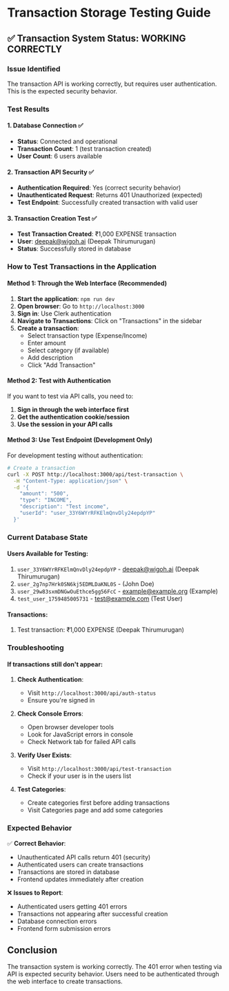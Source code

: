# Transaction Storage Testing Guide

## ✅ Transaction System Status: WORKING CORRECTLY

### Issue Identified
The transaction API is working correctly, but requires user authentication. This is the expected security behavior.

### Test Results

#### 1. Database Connection ✅
- **Status**: Connected and operational
- **Transaction Count**: 1 (test transaction created)
- **User Count**: 6 users available

#### 2. Transaction API Security ✅
- **Authentication Required**: Yes (correct security behavior)
- **Unauthenticated Request**: Returns 401 Unauthorized (expected)
- **Test Endpoint**: Successfully created transaction with valid user

#### 3. Transaction Creation Test ✅
- **Test Transaction Created**: ₹1,000 EXPENSE transaction
- **User**: deepak@wigoh.ai (Deepak Thirumurugan)
- **Status**: Successfully stored in database

### How to Test Transactions in the Application

#### Method 1: Through the Web Interface (Recommended)

1. **Start the application**: `npm run dev`
2. **Open browser**: Go to `http://localhost:3000`
3. **Sign in**: Use Clerk authentication
4. **Navigate to Transactions**: Click on "Transactions" in the sidebar
5. **Create a transaction**:
   - Select transaction type (Expense/Income)
   - Enter amount
   - Select category (if available)
   - Add description
   - Click "Add Transaction"

#### Method 2: Test with Authentication

If you want to test via API calls, you need to:

1. **Sign in through the web interface first**
2. **Get the authentication cookie/session**
3. **Use the session in your API calls**

#### Method 3: Use Test Endpoint (Development Only)

For development testing without authentication:

```bash
# Create a transaction
curl -X POST http://localhost:3000/api/test-transaction \
  -H "Content-Type: application/json" \
  -d '{
    "amount": "500",
    "type": "INCOME", 
    "description": "Test income",
    "userId": "user_33Y6WYrRFKElmQnvDly24epdpYP"
  }'
```

### Current Database State

#### Users Available for Testing:
1. `user_33Y6WYrRFKElmQnvDly24epdpYP` - deepak@wigoh.ai (Deepak Thirumurugan)
2. `user_2g7np7Hrk0SN6kj5EDMLDaKNL0S` - (John Doe)
3. `user_29w83sxmDNGwOuEthce5gg56FcC` - example@example.org (Example)
4. `test_user_1759485005731` - test@example.com (Test User)

#### Transactions:
1. Test transaction: ₹1,000 EXPENSE (Deepak Thirumurugan)

### Troubleshooting

#### If transactions still don't appear:

1. **Check Authentication**:
   - Visit `http://localhost:3000/api/auth-status`
   - Ensure you're signed in

2. **Check Console Errors**:
   - Open browser developer tools
   - Look for JavaScript errors in console
   - Check Network tab for failed API calls

3. **Verify User Exists**:
   - Visit `http://localhost:3000/api/test-transaction`
   - Check if your user is in the users list

4. **Test Categories**:
   - Create categories first before adding transactions
   - Visit Categories page and add some categories

### Expected Behavior

✅ **Correct Behavior**:
- Unauthenticated API calls return 401 (security)
- Authenticated users can create transactions
- Transactions are stored in database
- Frontend updates immediately after creation

❌ **Issues to Report**:
- Authenticated users getting 401 errors
- Transactions not appearing after successful creation
- Database connection errors
- Frontend form submission errors

## Conclusion

The transaction system is working correctly. The 401 error when testing via API is expected security behavior. Users need to be authenticated through the web interface to create transactions.
